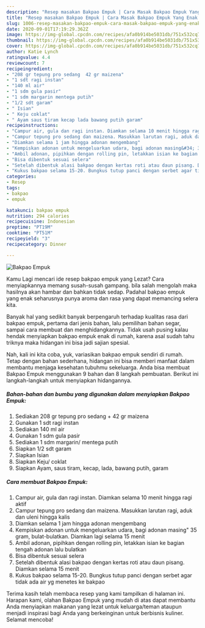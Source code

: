 ```yaml
---
description: "Resep masakan Bakpao Empuk | Cara Masak Bakpao Empuk Yang Enak Dan Mudah"
title: "Resep masakan Bakpao Empuk | Cara Masak Bakpao Empuk Yang Enak Dan Mudah"
slug: 1006-resep-masakan-bakpao-empuk-cara-masak-bakpao-empuk-yang-enak-dan-mudah
date: 2020-09-01T17:19:29.362Z
image: https://img-global.cpcdn.com/recipes/afa0b914be5031db/751x532cq70/bakpao-empuk-foto-resep-utama.jpg
thumbnail: https://img-global.cpcdn.com/recipes/afa0b914be5031db/751x532cq70/bakpao-empuk-foto-resep-utama.jpg
cover: https://img-global.cpcdn.com/recipes/afa0b914be5031db/751x532cq70/bakpao-empuk-foto-resep-utama.jpg
author: Katie Lynch
ratingvalue: 4.4
reviewcount: 7
recipeingredient:
- "208 gr tepung pro sedang  42 gr maizena"
- "1 sdt ragi instan"
- "140 ml air"
- "1 sdm gula pasir"
- "1 sdm margarin mentega putih"
- "1/2 sdt garam"
- " Isian"
- " Keju coklat"
- " Ayam saus tiram kecap lada bawang putih garam"
recipeinstructions:
- "Campur air, gula dan ragi instan. Diamkan selama 10 menit hingga ragi aktif"
- "Campur tepung pro sedang dan maizena. Masukkan larutan ragi, aduk dan uleni hingga kalis"
- "Diamkan selama 1 jam hingga adonan mengembang"
- "Kempiskan adonan untuk mengeluarkan udara, bagi adonan masing&#34; 35 gram, bulat-bulatkan. Diamkan lagi selama 15 menit"
- "Ambil adonan, pipihkan dengan rolling pin, letakkan isian ke bagian tengah adonan lalu bulatkan"
- "Bisa dibentuk sesuai selera"
- "Setelah dibentuk alasi bakpao dengan kertas roti atau daun pisang. Diamkan selama 15 menit"
- "Kukus bakpao selama 15-20. Bungkus tutup panci dengan serbet agar tidak ada air yg menetes ke bakpao"
categories:
- Resep
tags:
- bakpao
- empuk

katakunci: bakpao empuk 
nutrition: 294 calories
recipecuisine: Indonesian
preptime: "PT19M"
cooktime: "PT51M"
recipeyield: "3"
recipecategory: Dinner

---
```



![Bakpao Empuk](https://img-global.cpcdn.com/recipes/afa0b914be5031db/751x532cq70/bakpao-empuk-foto-resep-utama.jpg)

Kamu Lagi mencari ide resep bakpao empuk yang Lezat? Cara menyiapkannya memang susah-susah gampang. bila salah mengolah maka hasilnya akan hambar dan bahkan tidak sedap. Padahal bakpao empuk yang enak seharusnya punya aroma dan rasa yang dapat memancing selera kita.

Banyak hal yang sedikit banyak berpengaruh terhadap kualitas rasa dari bakpao empuk, pertama dari jenis bahan, lalu pemilihan bahan segar, sampai cara membuat dan menghidangkannya. Tidak usah pusing kalau hendak menyiapkan bakpao empuk enak di rumah, karena asal sudah tahu triknya maka hidangan ini bisa jadi sajian spesial.




Nah, kali ini kita coba, yuk, variasikan bakpao empuk sendiri di rumah. Tetap dengan bahan sederhana, hidangan ini bisa memberi manfaat dalam membantu menjaga kesehatan tubuhmu sekeluarga. Anda bisa membuat Bakpao Empuk menggunakan 9 bahan dan 8 langkah pembuatan. Berikut ini langkah-langkah untuk menyiapkan hidangannya.

<!--inarticleads1-->

##### Bahan-bahan dan bumbu yang digunakan dalam menyiapkan Bakpao Empuk:

1. Sediakan 208 gr tepung pro sedang + 42 gr maizena
1. Gunakan 1 sdt ragi instan
1. Sediakan 140 ml air
1. Gunakan 1 sdm gula pasir
1. Sediakan 1 sdm margarin/ mentega putih
1. Siapkan 1/2 sdt garam
1. Siapkan  Isian
1. Siapkan  Keju/ coklat
1. Siapkan  Ayam, saus tiram, kecap, lada, bawang putih, garam




<!--inarticleads2-->

##### Cara membuat Bakpao Empuk:

1. Campur air, gula dan ragi instan. Diamkan selama 10 menit hingga ragi aktif
1. Campur tepung pro sedang dan maizena. Masukkan larutan ragi, aduk dan uleni hingga kalis
1. Diamkan selama 1 jam hingga adonan mengembang
1. Kempiskan adonan untuk mengeluarkan udara, bagi adonan masing&#34; 35 gram, bulat-bulatkan. Diamkan lagi selama 15 menit
1. Ambil adonan, pipihkan dengan rolling pin, letakkan isian ke bagian tengah adonan lalu bulatkan
1. Bisa dibentuk sesuai selera
1. Setelah dibentuk alasi bakpao dengan kertas roti atau daun pisang. Diamkan selama 15 menit
1. Kukus bakpao selama 15-20. Bungkus tutup panci dengan serbet agar tidak ada air yg menetes ke bakpao




Terima kasih telah membaca resep yang kami tampilkan di halaman ini. Harapan kami, olahan Bakpao Empuk yang mudah di atas dapat membantu Anda menyiapkan makanan yang lezat untuk keluarga/teman ataupun menjadi inspirasi bagi Anda yang berkeinginan untuk berbisnis kuliner. Selamat mencoba!
